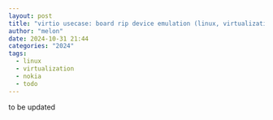 ```yaml
---
layout: post
title: "virtio usecase: board rip device emulation (linux, virtualization, driver)"
author: "melon"
date: 2024-10-31 21:44
categories: "2024"
tags:
  - linux
  - virtualization
  - nokia
  - todo
---
```


to be updated
